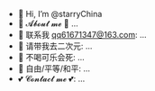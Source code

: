 - 👋 Hi, I’m @starryChina
- 🌱 𝓐𝓫𝓸𝓾𝓽 𝓶𝓮 🌱 ...
- 💞️ 联系我 qq61671347@163.com: ...
- 🌸 请带我去二次元: ...
- 🥤 不喝可乐会死: ...
- 🗽 自由/平等/和平: ...
- 💕 𝓒𝓸𝓷𝓽𝓪𝓬𝓽 𝓶𝓮 💕: ...
<!---
starryChina/starryChina is a ✨ special ✨ repository because its `README.md` (this file) appears on your GitHub profile.
You can click the Preview link to take a look at your changes.
--->
